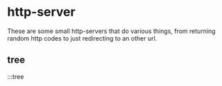 # http-server

These are some small http-servers that do various things, from returning random http codes to just redirecting to an other url.

## tree

:::tree
